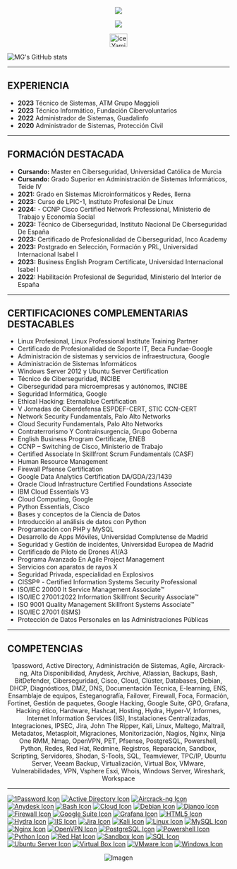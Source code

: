 <p align="center">
  <a href="https://www.linkedin.com/in/iceyami/" target="_blank">
  <img src="https://readme-typing-svg.demolab.com?font=Play&size=40&pause=1000&color=3358FF&center=true&random=true&width=700&height=79&lines=MAR%C3%8DA+GUTI%C3%89RREZ" />
</a>
</p>

<p align="center">
  <a href="https://www.linkedin.com/in/iceyami/" target="_blank">
  <img src="https://readme-typing-svg.demolab.com?font=Play&size=40&pause=1000&color=33A1F3&center=true&random=true&width=500&height=40&lines=— iceYami —" />
</a>
</p>

<p align="center">
  <a href="https://www.linkedin.com/in/iceyami/" target="_blank">
    <img align="center" src="https://raw.githubusercontent.com/rahuldkjain/github-profile-readme-generator/master/src/images/icons/Social/linked-in-alt.svg" alt="iceYami" height="30" width="40" />
  </a>
</p>


  ![MG's GitHub stats](https://github-readme-stats.vercel.app/api?username=iceyami&theme=transparent&show_icons=true)
</a>

<hr style="border-color:blue;">
<p></p>


## EXPERIENCIA

- **2023** Técnico de Sistemas, ATM Grupo Maggioli
- **2023** Técnico Informático, Fundación Cibervoluntarios
- **2022** Administrador de Sistemas, Guadalinfo
- **2020** Administrador de Sistemas, Protección Civil

<hr style="border-color:blue;">
<p></p>


## FORMACIÓN DESTACADA

- **Cursando:** Master en Ciberseguridad, Universidad Católica de Murcia
- **Cursando:** Grado Superior en Administración de Sistemas Informáticos, Teide IV
- **2021:** Grado en Sistemas Microinformáticos y Redes, Ilerna
- **2023:** Curso de LPIC-1, Instituto Profesional De Linux
- **2024:** - CCNP Cisco Certified Network Professional, Ministerio de Trabajo y Economía Social
- **2023:** Técnico de Ciberseguridad, Instituto Nacional De Ciberseguridad De España
- **2023:** Certificado de Profesionalidad de Ciberseguridad, Inco Academy
- **2023:** Postgrado en Selección, Formación y PRL, Universidad Internacional Isabel I
- **2023:** Business English Program Certificate, Universidad Internacional Isabel I
- **2022:** Habilitación Profesional de Seguridad, Ministerio del Interior de España

<hr style="border-color:blue;">
<p></p>


## CERTIFICACIONES COMPLEMENTARIAS DESTACABLES

- Linux Profesional, Linux Professional Institute Training Partner
- Certificado de Profesionalidad de Soporte IT, Beca Fundae-Google
- Administración de sistemas y servicios de infraestructura, Google
- Administración de Sistemas Informáticos
- Windows Server 2012 y Ubuntu Server Certification
- Técnico de Ciberseguridad, INCIBE
- Ciberseguridad para microempresas y autónomos, INCIBE
- Seguridad Informática, Google
- Ethical Hacking: Eternalblue Certification
- V Jornadas de Ciberdefensa ESPDEF-CERT, STIC CCN-CERT
- Network Security Fundamentals, Palo Alto Networks
- Cloud Security Fundamentals, Palo Alto Networks
- Contraterrorismo Y Contrainsurgencia, Grupo Goberna
- English Business Program Certificate, ENEB
- CCNP – Switching de Cisco, Ministerio de Trabajo
- Certified Associate In Skillfront Scrum Fundamentals (CASF)
- Human Resource Management
- Firewall Pfsense Certification
- Google Data Analytics Certification DA/GDA/23/1439
- Oracle Cloud Infrastructure Certified Foundations Associate
- IBM Cloud Essentials V3
- Cloud Computing, Google
- Python Essentials, Cisco
- Bases y conceptos de la Ciencia de Datos
- Introducción al análisis de datos con Python
- Programación con PHP y MySQL
- Desarrollo de Apps Móviles, Universidad Complutense de Madrid
- Seguridad y Gestión de incidentes, Universidad Europea de Madrid
- Certificado de Piloto de Drones A1/A3
- Programa Avanzado En Agile Project Management
- Servicios con aparatos de rayos X
- Seguridad Privada, especialidad en Explosivos
- CISSP® - Certified Information Systems Security Professional
- ISO/IEC 20000 It Service Management Associate™
- ISO/IEC 27001:2022 Information Skillfront Security Associate™
- ISO 9001 Quality Management Skillfront Systems Associate™
- ISO/IEC 27001 (ISMS)
- Protección de Datos Personales en las Administraciones Públicas

<hr style="border-color:blue;">
<p></p>

## COMPETENCIAS

<p align="center"> 1password, Active Directory, Administración de Sistemas, Agile, Aircrack-ng, Alta Disponibilidad, Anydesk, Archive, Atlassian, Backups, Bash, BitDefender, Ciberseguridad, Cisco, Cloud, Clúster, Databases, Debian, DHCP, Diagnósticos, DMZ, DNS, Documentación Técnica, E-learning, ENS, Ensamblaje de equipos, Esteganografía, Failover, Firewall, Foca, Formación, Fortinet, Gestión de paquetes, Google Hacking, Google Suite, GPO, Grafana, Hacking ético, Hardware, Hashcat, Hosting, Hydra, Hyper-V, Informes, Internet Information Services (IIS), Instalaciones Centralizadas, Integraciones, IPSEC, Jira, John The Ripper, Kali, Linux, Maltego, Maltrail, Metadatos, Metasploit, Migraciones, Monitorización, Nagios, Nginx, Ninja One RMM, Nmap, OpenVPN, PET, Pfsense, PostgreSQL, Powershell, Python, Redes, Red Hat, Redmine, Registros, Reparación, Sandbox, Scripting, Servidores, Shodan, S-Tools, SQL, Teamviewer, TPC/IP, Ubuntu Server, Veeam Backup, Virtualización, Virtual Box, VMware, Vulnerabilidades, VPN, Vsphere Esxi, Whois, Windows Server, Wireshark, Workspace </p>

<hr style="border-color:blue;">
<p></p>

[![1Password Icon](https://img.icons8.com/color/32/000000/1password.png)](https://1password.com/)
[![Active Directory Icon](https://img.icons8.com/color/32/000000/active-directory.png)](https://www.microsoft.com/en-us/cloud-platform/active-directory)
[![Aircrack-ng Icon](https://img.icons8.com/color/32/000000/wifi-router.png)](https://www.aircrack-ng.org/)
[![Anydesk Icon](https://img.icons8.com/color/32/000000/anydesk.png)](https://www.anydesk.com/)
[![Bash Icon](https://img.icons8.com/plasticine/48/000000/bash.png)](https://www.gnu.org/software/bash/)
[![Cloud Icon](https://img.icons8.com/color/48/000000/cloud.png)](https://en.wikipedia.org/wiki/Cloud_computing)
[![Debian Icon](https://img.icons8.com/color/48/000000/debian.png)](https://www.debian.org/)
[![Django Icon](https://img.icons8.com/color/48/000000/django.png)](https://www.djangoproject.com/)
[![Firewall Icon](https://img.icons8.com/color/32/000000/firewall.png)](https://en.wikipedia.org/wiki/Firewall_(computing))
[![Google Suite Icon](https://img.icons8.com/color/32/000000/google-logo.png)](https://gsuite.google.com/)
[![Grafana Icon](https://img.icons8.com/color/32/000000/grafana.png)](https://grafana.com/)
[![HTML5 Icon](https://img.icons8.com/color/48/000000/html-5.png)](https://developer.mozilla.org/en-US/docs/Web/Guide/HTML/HTML5)
[![Hydra Icon](https://img.icons8.com/color/32/000000/hydra.png)](https://tools.kali.org/password-attacks/hydra)
[![IIS Icon](https://img.icons8.com/color/32/000000/server.png)](https://www.iis.net/)
[![Jira Icon](https://img.icons8.com/color/48/000000/jira.png)](https://www.atlassian.com/software/jira)
[![Kali Icon](https://img.icons8.com/color/48/000000/kali-linux.png)](https://www.kali.org/)
[![Linux Icon](https://img.icons8.com/color/48/000000/linux.png)](https://www.linux.org/)
[![MySQL Icon](https://img.icons8.com/ios-filled/50/000000/mysql-logo.png)](https://www.mysql.com/)
[![Nginx Icon](https://img.icons8.com/color/48/000000/nginx.png)](https://www.nginx.com/)
[![OpenVPN Icon](https://img.icons8.com/color/48/000000/openvpn.png)](https://openvpn.net/)
[![PostgreSQL Icon](https://img.icons8.com/color/48/000000/postgreesql.png)](https://www.postgresql.org/)
[![Powershell Icon](https://img.icons8.com/color/48/000000/powershell.png)](https://docs.microsoft.com/en-us/powershell/)
[![Python Icon](https://img.icons8.com/color/48/000000/python.png)](https://www.python.org/)
[![Red Hat Icon](https://img.icons8.com/color/48/000000/red-hat.png)](https://www.redhat.com/)
[![Sandbox Icon](https://img.icons8.com/color/48/000000/sandbox.png)](https://en.wikipedia.org/wiki/Sandbox_(software_development))
[![SQL Icon](https://img.icons8.com/color/48/000000/sql.png)](https://en.wikipedia.org/wiki/SQL)
[![Ubuntu Server Icon](https://img.icons8.com/color/48/000000/ubuntu.png)](https://ubuntu.com/server)
[![Virtual Box Icon](https://img.icons8.com/color/48/000000/virtualbox.png)](https://www.virtualbox.org/)
[![VMware Icon](https://img.icons8.com/color/48/000000/vmware.png)](https://www.vmware.com/)
[![Windows Icon](https://img.icons8.com/color/48/000000/windows-10.png)](https://www.microsoft.com/en-us/windows)


<p align="center">
<html lang="en">
<body>
    <img src="https://wallpapercave.com/wp/wp10468266.jpg" alt="Imagen">
</body>
</html>
</p>
